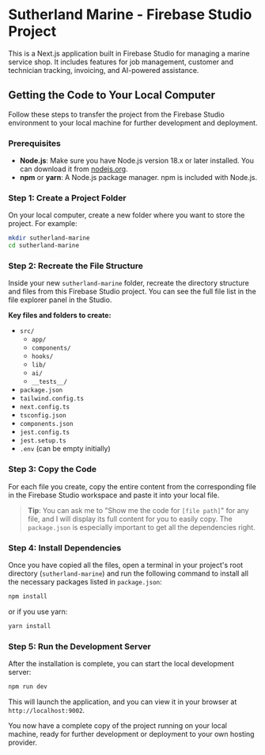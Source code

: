 # Sutherland Marine - Firebase Studio Project

This is a Next.js application built in Firebase Studio for managing a marine service shop. It includes features for job management, customer and technician tracking, invoicing, and AI-powered assistance.

## Getting the Code to Your Local Computer

Follow these steps to transfer the project from the Firebase Studio environment to your local machine for further development and deployment.

### Prerequisites

- **Node.js**: Make sure you have Node.js version 18.x or later installed. You can download it from [nodejs.org](https://nodejs.org/).
- **npm** or **yarn**: A Node.js package manager. npm is included with Node.js.

### Step 1: Create a Project Folder

On your local computer, create a new folder where you want to store the project. For example:

```bash
mkdir sutherland-marine
cd sutherland-marine
```

### Step 2: Recreate the File Structure

Inside your new `sutherland-marine` folder, recreate the directory structure and files from this Firebase Studio project. You can see the full file list in the file explorer panel in the Studio.

**Key files and folders to create:**

- `src/`
  - `app/`
  - `components/`
  - `hooks/`
  - `lib/`
  - `ai/`
  - `__tests__/`
- `package.json`
- `tailwind.config.ts`
- `next.config.ts`
- `tsconfig.json`
- `components.json`
- `jest.config.ts`
- `jest.setup.ts`
- `.env` (can be empty initially)

### Step 3: Copy the Code

For each file you create, copy the entire content from the corresponding file in the Firebase Studio workspace and paste it into your local file.

> **Tip**: You can ask me to "Show me the code for `[file path]`" for any file, and I will display its full content for you to easily copy. The `package.json` is especially important to get all the dependencies right.

### Step 4: Install Dependencies

Once you have copied all the files, open a terminal in your project's root directory (`sutherland-marine`) and run the following command to install all the necessary packages listed in `package.json`:

```bash
npm install
```
or if you use yarn:
```bash
yarn install
```

### Step 5: Run the Development Server

After the installation is complete, you can start the local development server:

```bash
npm run dev
```

This will launch the application, and you can view it in your browser at `http://localhost:9002`.

You now have a complete copy of the project running on your local machine, ready for further development or deployment to your own hosting provider.